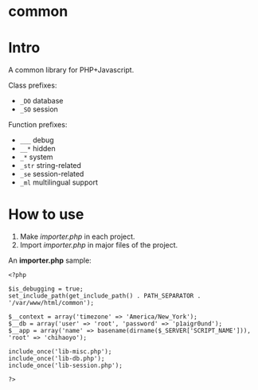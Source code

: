 common
======

# Intro

A common library for PHP+Javascript.

Class prefixes:
- `_DO` database
- `_SO` session

Function prefixes:
- `___`		debug
- `__*`		hidden
- `_*`		system
- `_str`	string-related
- `_se`		session-related
- `_ml`		multilingual support

# How to use

1. Make *importer.php* in each project.
2. Import *importer.php* in major files of the project.

An __importer.php__ sample:

	<?php

	$is_debugging = true;
	set_include_path(get_include_path() . PATH_SEPARATOR . '/var/www/html/common');

	$__context = array('timezone' => 'America/New_York');
	$__db = array('user' => 'root', 'password' => 'p1aigr0und');
	$__app = array('name' => basename(dirname($_SERVER['SCRIPT_NAME'])), 'root' => 'chihaoyo');

	include_once('lib-misc.php');
	include_once('lib-db.php');
	include_once('lib-session.php');

	?>